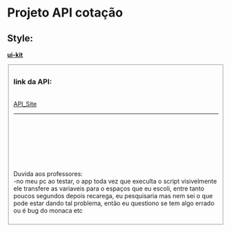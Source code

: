 # Projeto API cotação

## Style:

<p><a href="https://getuikit.com/"><b>ui-kit</b></a></p>
<fieldset>
  <h3>link da API:</h3><br>
  <a href="https://docs.awesomeapi.com.br/api-de-moedas#retorna-moedas-selecionadas-atualizado-a-cada-30-segundos">API_Site<a>
</fieldiset>
<hr>
<br>
<br>
<br>
<br>
<br>
<br>
<p>Duvida aos professores:<br>-no meu pc ao testar, o app toda vez que execulta o script visivelmente ele transfere as variaveis para o espaços que eu escoli, entre tanto poucos segundos depois recarega, eu pesquisaria mas nem sei o que pode estar dando tal problema, então eu questiono se tem algo errado ou é bug do monaca etc</p>
